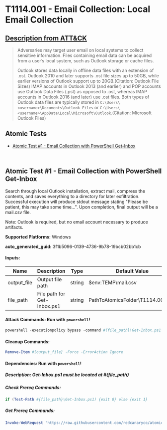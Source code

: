 # T1114.001 - Email Collection: Local Email Collection
## [Description from ATT&CK](https://attack.mitre.org/techniques/T1114/001)
<blockquote>Adversaries may target user email on local systems to collect sensitive information. Files containing email data can be acquired from a user’s local system, such as Outlook storage or cache files.

Outlook stores data locally in offline data files with an extension of .ost. Outlook 2010 and later supports .ost file sizes up to 50GB, while earlier versions of Outlook support up to 20GB.(Citation: Outlook File Sizes) IMAP accounts in Outlook 2013 (and earlier) and POP accounts use Outlook Data Files (.pst) as opposed to .ost, whereas IMAP accounts in Outlook 2016 (and later) use .ost files. Both types of Outlook data files are typically stored in `C:\Users\<username>\Documents\Outlook Files` or `C:\Users\<username>\AppData\Local\Microsoft\Outlook`.(Citation: Microsoft Outlook Files)</blockquote>

## Atomic Tests

- [Atomic Test #1 - Email Collection with PowerShell Get-Inbox](#atomic-test-1---email-collection-with-powershell-get-inbox)


<br/>

## Atomic Test #1 - Email Collection with PowerShell Get-Inbox
Search through local Outlook installation, extract mail, compress the contents, and saves everything to a directory for later exfiltration.
Successful execution will produce stdout message stating "Please be patient, this may take some time...". Upon completion, final output will be a mail.csv file.

Note: Outlook is required, but no email account necessary to produce artifacts.

**Supported Platforms:** Windows


**auto_generated_guid:** 3f1b5096-0139-4736-9b78-19bcb02bb1cb





#### Inputs:
| Name | Description | Type | Default Value |
|------|-------------|------|---------------|
| output_file | Output file path | string | $env:TEMP&#92;mail.csv|
| file_path | File path for Get-Inbox.ps1 | string | PathToAtomicsFolder&#92;T1114.001&#92;src|


#### Attack Commands: Run with `powershell`! 


```powershell
powershell -executionpolicy bypass -command #{file_path}\Get-Inbox.ps1 -file #{output_file}
```

#### Cleanup Commands:
```powershell
Remove-Item #{output_file} -Force -ErrorAction Ignore
```



#### Dependencies:  Run with `powershell`!
##### Description: Get-Inbox.ps1 must be located at #{file_path}
##### Check Prereq Commands:
```powershell
if (Test-Path #{file_path}\Get-Inbox.ps1) {exit 0} else {exit 1}
```
##### Get Prereq Commands:
```powershell
Invoke-WebRequest "https://raw.githubusercontent.com/redcanaryco/atomic-red-team/master/atomics/T1114.001/src/Get-Inbox.ps1" -OutFile "#{file_path}\Get-Inbox.ps1"
```




<br/>
